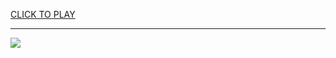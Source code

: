 
<a href="https://premium76.site?title=piano_tiles_unblocked_games&ref=13M">CLICK TO PLAY</a></h3>
<hr>

<a href="https://premium76.site?title=piano_tiles_unblocked_games&ref=13M"><img src="https://clearcache.store/games.png"></a>


